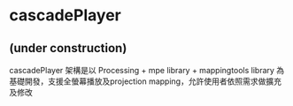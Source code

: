 cascadePlayer
=============

(under construction)
---

cascadePlayer 架構是以 Processing + mpe library + mappingtools library 為基礎開發，支援全螢幕播放及projection mapping，允許使用者依照需求做擴充及修改
